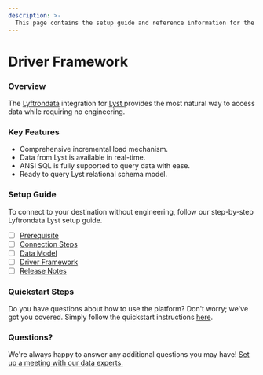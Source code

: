```yaml
---
description: >-
  This page contains the setup guide and reference information for the Lyst source connector.
---
```


# Driver Framework

### Overview

The [Lyftrondata](https://www.lyftrondata.com/) integration for [Lyst](https://www.lyftrondata.com/integration/lyst/)[ ](https://www.lyftrondata.com/integration/lyst/)provides the most natural way to access data while requiring no engineering.

### Key Features

* Comprehensive incremental load mechanism.
* Data from Lyst is available in real-time.&#x20;
* ANSI SQL is fully supported to query data with ease.
* Ready to query Lyst relational schema model.

### Setup Guide

To connect to your destination without engineering, follow our step-by-step Lyftrondata Lyst setup guide.

* [ ] [Prerequisite](../../marketing-analytics/lyst/prerequisite.md)
* [ ] [Connection Steps](../../marketing-analytics/lyst/connection-steps.md)
* [ ] [Data Model](../../marketing-analytics/lyst/data-model/)
* [ ] [Driver Framework](../../marketing-analytics/lyst/driver-framework/)
* [ ] [Release Notes](../../marketing-analytics/lyst/release-notes.md)

### Quickstart Steps

Do you have questions about how to use the platform? Don't worry; we've got you covered. Simply follow the quickstart instructions [here](../../../quickstart-steps.md).

### Questions? <a href="#questions" id="questions"></a>

We're always happy to answer any additional questions you may have! [Set up a meeting with our data experts.](https://www.lyftrondata.com/book-a-meeting/)


